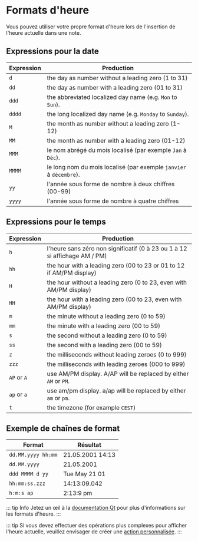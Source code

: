 # Formats d'heure

Vous pouvez utiliser votre propre format d'heure lors de l'insertion de l'heure actuelle dans une note.

## Expressions pour la date

| Expression | Production                                                         |
| ---------- | ------------------------------------------------------------------ |
| `d`        | the day as number without a leading zero (1 to 31)                 |
| `dd`       | the day as number with a leading zero (01 to 31)                   |
| `ddd`      | the abbreviated localized day name (e.g. `Mon` to `Sun`).          |
| `dddd`     | the long localized day name (e.g. `Monday` to `Sunday`).           |
| `M`        | the month as number without a leading zero (1-12)                  |
| `MM`       | the month as number with a leading zero (01-12)                    |
| `MMM`      | le nom abrégé du mois localisé (par exemple `Jan` à `Déc`).        |
| `MMMM`     | le long nom du mois localisé (par exemple `janvier` à `décembre`). |
| `yy`       | l'année sous forme de nombre à deux chiffres (00-99)               |
| `yyyy`     | l'année sous forme de nombre à quatre chiffres                     |

## Expressions pour le temps

| Expression  | Production                                                                 |
| ----------- | -------------------------------------------------------------------------- |
| `h`         | l'heure sans zéro non significatif (0 à 23 ou 1 à 12 si affichage AM / PM) |
| `hh`        | the hour with a leading zero (00 to 23 or 01 to 12 if AM/PM display)       |
| `H`         | the hour without a leading zero (0 to 23, even with AM/PM display)         |
| `HH`        | the hour with a leading zero (00 to 23, even with AM/PM display)           |
| `m`         | the minute without a leading zero (0 to 59)                                |
| `mm`        | the minute with a leading zero (00 to 59)                                  |
| `s`         | the second without a leading zero (0 to 59)                                |
| `ss`        | the second with a leading zero (00 to 59)                                  |
| `z`         | the milliseconds without leading zeroes (0 to 999)                         |
| `zzz`       | the milliseconds with leading zeroes (000 to 999)                          |
| `AP` or `A` | use AM/PM display. A/AP will be replaced by either `AM` or `PM`.           |
| `ap` or `a` | use am/pm display. a/ap will be replaced by either `am` or `pm`.           |
| `t`         | the timezone (for example `CEST`)                                          |

## Exemple de chaînes de format

| Format             | Résultat         |
| ------------------ | ---------------- |
| `dd.MM.yyyy hh:mm` | 21.05.2001 14:13 |
| `dd.MM.yyyy`       | 21.05.2001       |
| `ddd MMMM d yy`    | Tue May 21 01    |
| `hh:mm:ss.zzz`     | 14:13:09.042     |
| `h:m:s ap`         | 2:13:9 pm        |

::: tip Info
Jetez un œil à la [documentation Qt](http://doc.qt.io/qt-5/qdatetime.html#toString) pour plus d'informations sur les formats d'heure.
:::

::: tip
Si vous devez effectuer des opérations plus complexes pour afficher l'heure actuelle, veuillez envisager de créer une [action personnalisée](../scripting/methods-and-objects.md#registering-a-custom-action).
:::